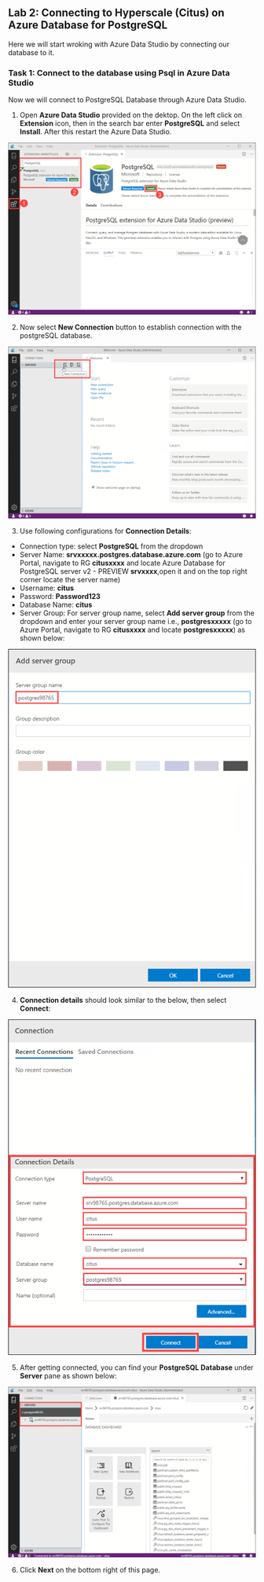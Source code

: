 ## **Lab 2: Connecting to Hyperscale (Citus) on Azure Database for PostgreSQL**

Here we will start wroking with Azure Data Studio by connecting our database to it.

### Task 1: Connect to the database using Psql in Azure Data Studio

Now we will connect to PostgreSQL Database through Azure Data Studio.

1. Open **Azure Data Studio** provided on the dektop. On the left click on **Extension** icon, then in the search bar enter **PostgreSQL** and select **Install**. After this restart the Azure Data Studio.

![](images/postext.png)

2. Now select **New Connection** button to establish connection with the postgreSQL database.

![](images/azdatastudio.png)

3.  Use following configurations for **Connection Details**:
- Connection type: select **PostgreSQL** from the dropdown
- Server Name: **srvxxxxx.postgres.database.azure.com** (go to Azure Portal, navigate to RG **citusxxxx** and locate Azure Database for PostgreSQL server v2 - PREVIEW **srvxxxx**,open it and on the top right corner locate the server name)
- Username: **citus**
- Password: **Password123**
- Database Name: **citus**
- Server Group: For server group name, select **Add server group** from the dropdown and enter your server group name i.e., **postgresxxxxx** (go to Azure Portal, navigate to RG **citusxxxx** and locate **postgresxxxxx**) as shown below:

![](images/newconnection2.png)

4. **Connection details** should look similar to the below, then select **Connect**:

![](images/newconnection1.png)

5. After getting connected, you can find your **PostgreSQL Database** under **Server** pane as shown below:

![](images/newconnection3.png)

6. Click **Next** on the bottom right of this page.
